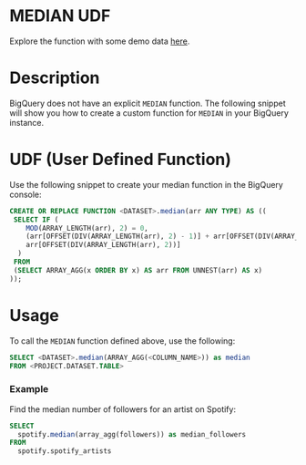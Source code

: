 # MEDIAN UDF
Explore the function with some demo data [here](https://count.co/n/RHmVhHzZpIp?vm=e).

# Description
BigQuery does not have an explicit `MEDIAN` function. The following snippet will show you how to create a custom function for `MEDIAN` in your BigQuery instance. 


# UDF (User Defined Function)
Use the following snippet to create your median function in the BigQuery console: 

```sql
CREATE OR REPLACE FUNCTION <DATASET>.median(arr ANY TYPE) AS ((
 SELECT IF (
    MOD(ARRAY_LENGTH(arr), 2) = 0,
    (arr[OFFSET(DIV(ARRAY_LENGTH(arr), 2) - 1)] + arr[OFFSET(DIV(ARRAY_LENGTH(arr), 2))]) / 2,
    arr[OFFSET(DIV(ARRAY_LENGTH(arr), 2))]
  )
 FROM
 (SELECT ARRAY_AGG(x ORDER BY x) AS arr FROM UNNEST(arr) AS x)
));
```


# Usage
To call the `MEDIAN` function defined above, use the following: 

```sql
SELECT <DATASET>.median(ARRAY_AGG(<COLUMN_NAME>)) as median
FROM <PROJECT.DATASET.TABLE>
```
### Example
Find the median number of followers for an artist on Spotify:

```sql
SELECT
  spotify.median(array_agg(followers)) as median_followers
FROM
  spotify.spotify_artists
```
